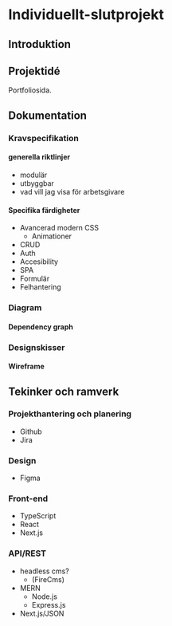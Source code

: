# Individuellt-slutprojekt

## Introduktion

## Projektidé
Portfoliosida.

## Dokumentation

### Kravspecifikation

#### generella riktlinjer
* modulär
* utbyggbar
* vad vill jag visa för arbetsgivare

#### Specifika färdigheter
* Avancerad modern CSS
  * Animationer
* CRUD
* Auth
* Accesibility
* SPA
* Formulär
* Felhantering

### Diagram

#### Dependency graph

### Designskisser

#### Wireframe

## Tekinker och ramverk

### Projekthantering och planering
* Github
* Jira

### Design
* Figma

### Front-end
* TypeScript
* React
* Next.js 

### API/REST
* headless cms?
  * (FireCms)
* MERN
  * Node.js
  * Express.js
* Next.js/JSON   
